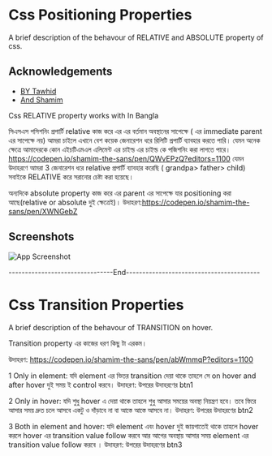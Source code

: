 
# Css Positioning Properties

A brief description of the behavour of RELATIVE and ABSOLUTE property of css.


## Acknowledgements

 - [BY Tawhid](https://github.com/devtawhid)
 - [And Shamim](https://github.com/shamimrl)

 Css RELATIVE property works with 
 In Bangla 

 সিএসএস পসিশনিং প্রপার্টি relative কাজ করে এর এর বর্তমান অবস্থানের সাপেক্ষে ( এর immediate parent এর সাপেক্ষে নয়)
আমরা চাইলে এখানে বেশ কয়েক জেনারেশন ধরে রিলিটি প্রপার্টি ব্যাবহার করতে পারি। যেমন অনেক ক্ষেত্রে আমাদেরকে কোন এইচটিএমএল এলিমেন্ট এর চাইল্ড এর চাইল্ড কে পজিশনিং করা লাগতে পারে। 
https://codepen.io/shamim-the-sans/pen/QWvEPzQ?editors=1100
যেমন উদাহরণে আমরা 3 জেনারেশন ধরে relative প্রপার্টি ব্যাবহার করেছি ( grandpa> father> child)
সবাইকে RELATIVE করে সরানোর চেষ্টা করা হয়েছে।



অন্যদিকে absolute property কাজ করে এর parent এর সাপেক্ষে যার positioning করা আছে(relative or absolute দুই ক্ষেত্রেই)।
উদাহরণ:https://codepen.io/shamim-the-sans/pen/XWNGebZ
 
## Screenshots

![App Screenshot](https://prnt.sc/19qw6j7)

--------------------------------End-----------------------------------------
# Css Transition Properties

A brief description of the behavour of TRANSITION on hover.

Transition property এর কাজের ধরণ কিছু টা এরকম। 

উদাহরণ: https://codepen.io/shamim-the-sans/pen/abWmmqP?editors=1100

1 Only in element: যদি element এর ভিতর transition দেয়া‌ থাকে তাহলে সে on hover and after hover দুই সময় ই control করবে। 
উদাহরণ: উপরের উদাহরণের btn1

2 Only in hover: যদি শুধু hover এ দেয়া থাকে তাহলে শুধু আসার সময়ের অবস্থা নিয়ন্ত্রণ হবে। তবে ফিরে আসার সময় দ্রুত চলে আসবে একটু ও দাঁড়াবে না বা আস্তে আস্তে আসবে না।
উদাহরণ: উপরের উদাহরণের btn2

3 Both in element and hover: যদি element এবং hover দুই জায়গাতেই থাকে তাহলে hover করলে hover এর transition value follow করবে আর আগের অবস্থায় আসার সময় element এর transition value follow করবে ।
উদাহরণ: উপরের উদাহরণের btn3
